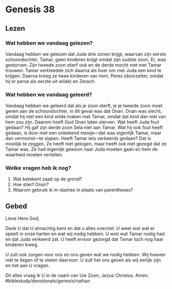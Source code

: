 # Genesis 38
## Lezen 
### Wat hebben we vandaag gelezen? 
Vandaag hebben we gelezen dat Juda drie zonen krijgt, waarvan zijn eerste schoondochter, Tamar, geen kinderen krijgt omdat zijn oudste zoon, Er, was gestorven. Zijn tweede zoon stierf ook en de derde mocht niet met Tamar trouwen. 
Tamar verkleedde zich daarna als hoer om met Juda een kind te krijgen. Daarna kreeg ze twee kinderen van hem, Peres (doorzetter, omdat hij er perse als eerste uit wilde) en Zerach. 

### Wat hebben we vandaag geleerd? 
Vandaag hebben we geleerd dat als je zoon sterft, je je tweede zoon moet geven aan de schoondochter, in dit geval was dat Onan. Onan was slecht, omdat hij niet een kind wilde maken met Tamar, omdat dat kind dan niet van hem zou zijn. Daarom heeft God Onan laten sterven. 
Wat heeft Juda fout gedaan? Hij gaf zijn derde zoon Sela niet aan Tamar. Wat hij ook fout heeft gedaan, is door met een onbekend meisje—dat was eigenlijk Tamar, maar dan vermomd—te slapen. 
Heeft Tamar iets verkeerds gedaan? Dat is moeilijk te zeggen. Ze heeft niet gelogen, maar heeft ook niet gezegd dat ze Tamar was. Ze had eigenlijk gewoon naar Juda moeten gaan en hem de waarheid moeten vertellen. 


### Welke vragen heb ik nog? 
1. Wat betekent zaad op de grond? 
2. Hoe stierf Onan? 
3. Waarom gebruik ik *m*-dashes in plaats van parentheses? 

## Gebed
Lieve Here God, 

Dank U dat U almachtig bent en dat u alles overziet. 
U weet wat wat er speelt in onze harten en wat wij nodig hebben. U wist wat Tamar nodig had en dat Juda verkeerd zat. U heeft ervoor gezorgd dat Tamar toch nog haar kinderen kreeg. 

U zult ook zorgen voor ons en ons geven wat we nodig hebben. Wij hoeven niet te liegen of te stelen daarvoor. U zult het ons geven als wij eerlijk zijn en het aan U vragen.

Dit alles vraag ik U in de naam van Uw Zoon, Jezus Christus. 
Amen. 
#biblestudy/devotionals/genesis/nathan